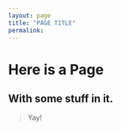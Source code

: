 ```yaml
---
layout: page
title: "PAGE TITLE"
permalink: 
---
```


# Here is a Page

## With some stuff in it.

> Yay!